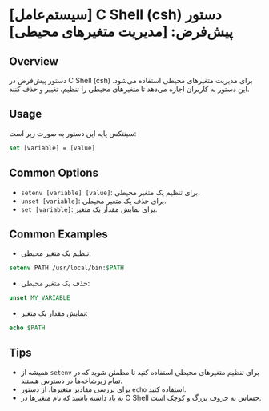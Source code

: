 # [سیستم‌عامل] C Shell (csh) دستور پیش‌فرض: [مدیریت متغیرهای محیطی]

## Overview
دستور پیش‌فرض در C Shell (csh) برای مدیریت متغیرهای محیطی استفاده می‌شود. این دستور به کاربران اجازه می‌دهد تا متغیرهای محیطی را تنظیم، تغییر و حذف کنند.

## Usage
سینتکس پایه این دستور به صورت زیر است:
```csh
set [variable] = [value]
```

## Common Options
- `setenv [variable] [value]`: برای تنظیم یک متغیر محیطی.
- `unset [variable]`: برای حذف یک متغیر محیطی.
- `set [variable]`: برای نمایش مقدار یک متغیر.

## Common Examples
- تنظیم یک متغیر محیطی:
```csh
setenv PATH /usr/local/bin:$PATH
```
- حذف یک متغیر محیطی:
```csh
unset MY_VARIABLE
```
- نمایش مقدار یک متغیر:
```csh
echo $PATH
```

## Tips
- همیشه از `setenv` برای تنظیم متغیرهای محیطی استفاده کنید تا مطمئن شوید که در تمام زیرشاخه‌ها در دسترس هستند.
- برای بررسی مقادیر متغیرها، از دستور `echo` استفاده کنید.
- به یاد داشته باشید که نام متغیرها در C Shell حساس به حروف بزرگ و کوچک است.